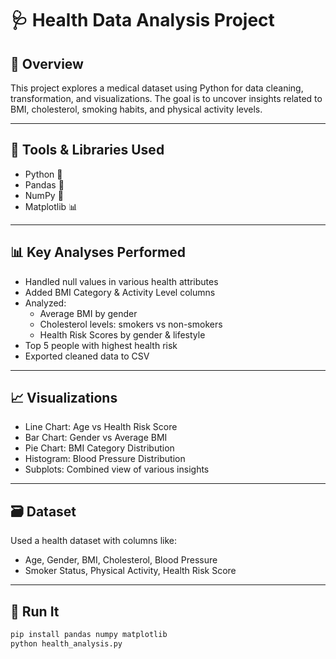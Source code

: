 # 🩺 Health Data Analysis Project

## 📌 Overview
This project explores a medical dataset using Python for data cleaning, transformation, and visualizations. The goal is to uncover insights related to BMI, cholesterol, smoking habits, and physical activity levels.

---

## 🧰 Tools & Libraries Used
- Python 🐍
- Pandas 🐼
- NumPy 🔢
- Matplotlib 📊

---

## 📊 Key Analyses Performed
- Handled null values in various health attributes
- Added BMI Category & Activity Level columns
- Analyzed:
  - Average BMI by gender
  - Cholesterol levels: smokers vs non-smokers
  - Health Risk Scores by gender & lifestyle
- Top 5 people with highest health risk
- Exported cleaned data to CSV

---

## 📈 Visualizations
- Line Chart: Age vs Health Risk Score
- Bar Chart: Gender vs Average BMI
- Pie Chart: BMI Category Distribution
- Histogram: Blood Pressure Distribution
- Subplots: Combined view of various insights

---

## 🗃️ Dataset
Used a health dataset with columns like:
- Age, Gender, BMI, Cholesterol, Blood Pressure
- Smoker Status, Physical Activity, Health Risk Score

---

## 🚀 Run It
```bash
pip install pandas numpy matplotlib
python health_analysis.py
